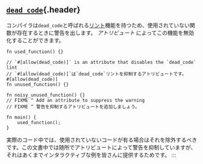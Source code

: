 ## [`dead_code`](#dead_code){.header}

コンパイラは`dead_code`と呼ばれる[リント](https://en.wikipedia.org/wiki/Lint_%28software%29)機能を持つため、使用されていない関数が存在するときに警告を出します。
*アトリビュート* によってこの機能を無効化することができます。

    fn used_function() {}

    // `#[allow(dead_code)]` is an attribute that disables the `dead_code` lint
    // `#[allow(dead_code)]`は`dead_code`リントを抑制するアトリビュートです。
    #[allow(dead_code)]
    fn unused_function() {}

    fn noisy_unused_function() {}
    // FIXME ^ Add an attribute to suppress the warning
    // FIXME ^ 警告を抑制するアトリビュートを追加しましょう。

    fn main() {
        used_function();
    }

実際のコード中では、使用されていないコードが有る場合はそれを除外するべきです。この文書中では随所でアトリビュートによって警告を抑制していますが、それはあくまでインタラクティブな例を皆さんに提供するためです。
:::

